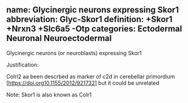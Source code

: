 name: Glycinergic neurons expressing Skor1
abbreviation: Glyc-Skor1
definition: +Skor1 +Nrxn3 +Slc6a5 -Otp
categories: Ectodermal Neuronal Neuroectodermal
---

Glycinergic neurons (or neuroblasts) expressing Skor1

Justification:

Colrl2 aa been descrbed as marker of c2d in cerebellar primordium [https://doi.org10.1155/2012/921732] but it could be unrelated

Note: Skor1 is also known as Colr1